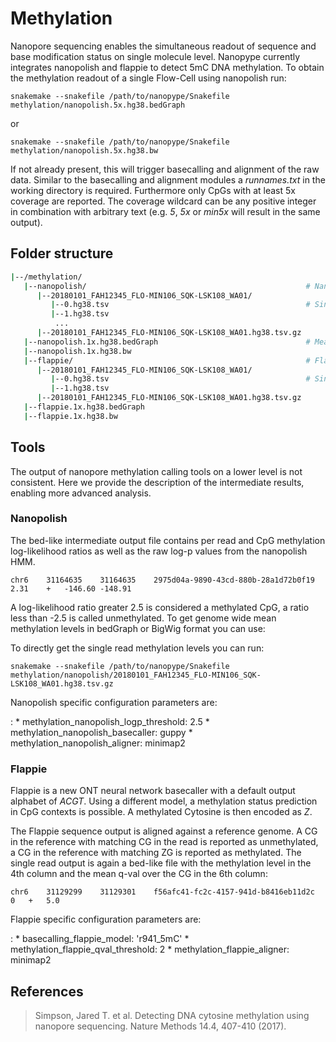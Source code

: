# Methylation

Nanopore sequencing enables the simultaneous readout of sequence and base modification status on single molecule level. Nanopype currently integrates nanopolish and flappie to detect 5mC DNA methylation. To obtain the methylation readout of a single Flow-Cell using nanopolish run:  

    snakemake --snakefile /path/to/nanopype/Snakefile methylation/nanopolish.5x.hg38.bedGraph

or

    snakemake --snakefile /path/to/nanopype/Snakefile methylation/nanopolish.5x.hg38.bw

If not already present, this will trigger basecalling and alignment of the raw data. Similar to the basecalling and alignment modules a *runnames.txt* in the working directory is required. Furthermore only CpGs with at least 5x coverage are reported. The coverage wildcard can be any positive integer in combination with arbitrary text (e.g. *5*, *5x* or *min5x* will result in the same output).

## Folder structure

```sh
|--/methylation/
   |--nanopolish/                                                 # Nanopolish
      |--20180101_FAH12345_FLO-MIN106_SQK-LSK108_WA01/
         |--0.hg38.tsv                                            # Single read batches
         |--1.hg38.tsv
          ...
      |--20180101_FAH12345_FLO-MIN106_SQK-LSK108_WA01.hg38.tsv.gz
   |--nanopolish.1x.hg38.bedGraph                                 # Mean methylation level
   |--nanopolish.1x.hg38.bw
   |--flappie/                                                    # Flappie
      |--20180101_FAH12345_FLO-MIN106_SQK-LSK108_WA01/
         |--0.hg38.tsv                                            # Single read batches
         |--1.hg38.tsv
      |--20180101_FAH12345_FLO-MIN106_SQK-LSK108_WA01.hg38.tsv.gz
   |--flappie.1x.hg38.bedGraph
   |--flappie.1x.hg38.bw
```


## Tools

The output of nanopore methylation calling tools on a lower level is not consistent. Here we provide the description of the intermediate results, enabling more advanced analysis.

### Nanopolish

The bed-like intermediate output file contains per read and CpG methylation log-likelihood ratios as well as the raw log-p values from the nanopolish HMM.

    chr6	31164635	31164635	2975d04a-9890-43cd-880b-28a1d72b0f19	2.31    +	-146.60	-148.91

A log-likelihood ratio greater 2.5 is considered a methylated CpG, a ratio less than -2.5 is called unmethylated. To get genome wide mean methylation levels in bedGraph or BigWig format you can use:

To directly get the single read methylation levels you can run:

    snakemake --snakefile /path/to/nanopype/Snakefile methylation/nanopolish/20180101_FAH12345_FLO-MIN106_SQK-LSK108_WA01.hg38.tsv.gz

Nanopolish specific configuration parameters are:

:   * methylation_nanopolish_logp_threshold: 2.5
    * methylation_nanopolish_basecaller: guppy
    * methylation_nanopolish_aligner: minimap2

### Flappie

Flappie is a new ONT neural network basecaller with a default output alphabet of *ACGT*. Using a different model, a methylation status prediction in CpG contexts is possible. A methylated Cytosine is then encoded as *Z*.

The Flappie sequence output is aligned against a reference genome. A CG in the reference with matching CG in the read is reported as unmethylated, a CG in the reference with matching ZG is reported as methylated.
The single read output is again a bed-like file with the methylation level in the 4th column and the mean q-val over the CG in the 6th column:

    chr6	31129299	31129301	f56afc41-fc2c-4157-941d-b8416eb11d2c	0	+	5.0

Flappie specific configuration parameters are:

:   * basecalling_flappie_model: 'r941_5mC'
    * methylation_flappie_qval_threshold: 2
    * methylation_flappie_aligner: minimap2

## References

> Simpson, Jared T. et al. Detecting DNA cytosine methylation using nanopore sequencing. Nature Methods 14.4, 407-410 (2017).
